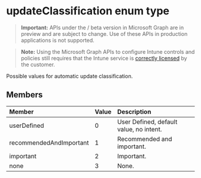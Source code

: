 ﻿# updateClassification enum type

> **Important:** APIs under the / beta version in Microsoft Graph are in preview and are subject to change. Use of these APIs in production applications is not supported.

> **Note:** Using the Microsoft Graph APIs to configure Intune controls and policies still requires that the Intune service is [correctly licensed](https://go.microsoft.com/fwlink/?linkid=839381) by the customer.

Possible values for automatic update classification.
## Members
|Member|Value|Description|
|:---|:---|:---|
|userDefined|0|User Defined, default value, no intent.|
|recommendedAndImportant|1|Recommended and important.|
|important|2|Important.|
|none|3|None.|





